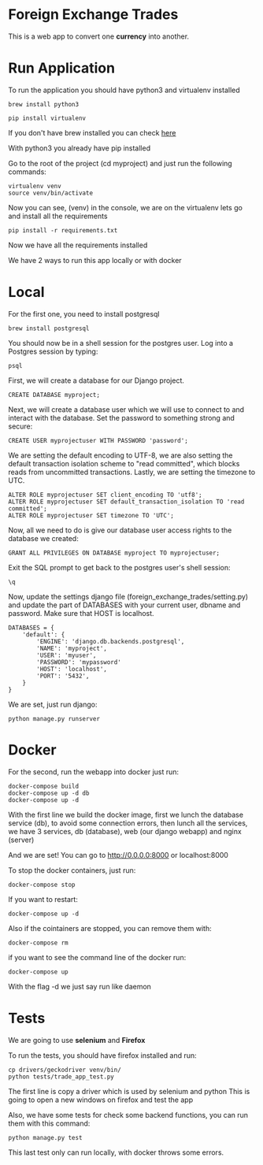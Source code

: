 # Foreign Exchange Trades

This is a web app to convert one **currency** into another.

# Run Application

To run the application you should have python3 and virtualenv installed 

```
brew install python3
```
```
pip install virtualenv
```

If you don't have brew installed you can check [here](https://brew.sh/)

With python3 you already have pip installed

Go to the root of the project (cd myproject) and just run the following commands:

```
virtualenv venv
source venv/bin/activate
```
Now you can see, (venv) in the console, we are on the virtualenv lets go and install all the requirements

```
pip install -r requirements.txt
```

Now we have all the requirements installed

We have 2 ways to run this app locally or with docker

# Local

For the first one, you need to install postgresql 

```
brew install postgresql
```

You should now be in a shell session for the postgres user. Log into a Postgres session by typing:

```
psql
```

First, we will create a database for our Django project.

```
CREATE DATABASE myproject;
```

Next, we will create a database user which we will use to connect to and interact with the database. Set the password to something strong and secure:

```
CREATE USER myprojectuser WITH PASSWORD 'password';
```

We are setting the default encoding to UTF-8, we are also setting the default transaction isolation scheme to "read committed", which blocks reads from uncommitted transactions. Lastly, we are setting the timezone to UTC.

```
ALTER ROLE myprojectuser SET client_encoding TO 'utf8';
ALTER ROLE myprojectuser SET default_transaction_isolation TO 'read committed';
ALTER ROLE myprojectuser SET timezone TO 'UTC';
```

Now, all we need to do is give our database user access rights to the database we created:

```
GRANT ALL PRIVILEGES ON DATABASE myproject TO myprojectuser;
```

Exit the SQL prompt to get back to the postgres user's shell session:

```
\q
```

Now, update the settings django file (foreign_exchange_trades/setting.py) and update the part of DATABASES with your current user, dbname and password. Make sure that HOST is localhost.

```
DATABASES = {
    'default': {
        'ENGINE': 'django.db.backends.postgresql',
        'NAME': 'myproject',
        'USER': 'myuser',
        'PASSWORD': 'mypassword'
        'HOST': 'localhost',
        'PORT': '5432',
    }
}
```

We are set, just run django:

```
python manage.py runserver
```

# Docker
For the second, run the webapp into docker just run:

```
docker-compose build
docker-compose up -d db
docker-compose up -d
```

With the first line we build the docker image, first we lunch the database service (db), to avoid some connection errors, then lunch all the services, we have 3 services, db (database), web (our django webapp) and nginx (server)

And we are set! You can go to http://0.0.0.0:8000 or localhost:8000

To stop the docker containers, just run:

```
docker-compose stop
```

If you want to restart:
```
docker-compose up -d
```

Also if the cointainers are stopped, you can remove them with:

```
docker-compose rm
```

if you want to see the command line of the docker run:

```
docker-compose up
```

With the flag -d we just say run like daemon

# Tests

We are going to use **selenium** and **Firefox**

To run the tests, you should have firefox installed and run:

```
cp drivers/geckodriver venv/bin/
python tests/trade_app_test.py
```

The first line is copy a driver which is used by selenium and python
This is going to open a new windows on firefox and test the app

Also, we have some tests for check some backend functions, you can run them with this command:

```
python manage.py test
```

This last test only can run locally, with docker throws some errors.

